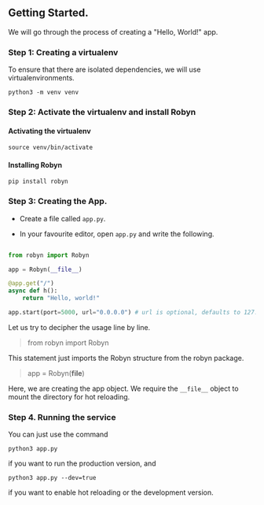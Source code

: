 ## Getting Started.

We will go through the process of creating a "Hello, World!" app.

### Step 1: Creating a virtualenv

To ensure that there are isolated dependencies, we will use virtualenvironments.

```
python3 -m venv venv
```

### Step 2: Activate the virtualenv and install Robyn

#### Activating the virtualenv
```
source venv/bin/activate
```

#### Installing Robyn
```
pip install robyn
```

### Step 3: Creating the App.

- Create a file called `app.py`.

- In your favourite editor, open `app.py` and write the following.

```python

from robyn import Robyn

app = Robyn(__file__)

@app.get("/")
async def h():
    return "Hello, world!"

app.start(port=5000, url="0.0.0.0") # url is optional, defaults to 127.0.0.1

```

Let us try to decipher the usage line by line.

> from robyn import Robyn

This statement just imports the Robyn structure from the robyn package.

> app = Robyn(__file__)

Here, we are creating the app object. We require the `__file__` object to mount the directory for hot reloading.

### Step 4. Running the service

You can just use the command 

```
python3 app.py
```

if you want to run the production version, and

```
python3 app.py --dev=true
```
if you want to enable hot reloading or the development version.

